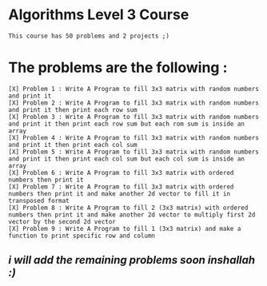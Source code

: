 # Algorithms Level 3 Course

    This course has 50 problems and 2 projects ;)

#   The problems are the following :
    [X] Problem 1 : Write A Program to fill 3x3 matrix with random numbers and print it
    [X] Problem 2 : Write A Program to fill 3x3 matrix with random numbers and print it then print each row sum
    [X] Problem 3 : Write A Program to fill 3x3 matrix with random numbers and print it then print each row sum but each rom sum is inside an array
    [X] Problem 4 : Write A Program to fill 3x3 matrix with random numbers and print it then print each col sum
    [X] Problem 5 : Write A Program to fill 3x3 matrix with random numbers and print it then print each col sum but each col sum is inside an array
    [X] Problem 6 : Write A Program to fill 3x3 matrix with ordered numbers then print it
    [X] Problem 7 : Write A Program to fill 3x3 matrix with ordered numbers then print it and make another 2d vector to fill it in transposed format
    [X] Problem 8 : Write A Program to fill 2 (3x3 matrix) with ordered numbers then print it and make another 2d vector to multiply first 2d vector by the second 2d vector
    [X] Problem 9 : Write A Program to fill 1 (3x3 matrix) and make a function to print specific row and column

## *i will add the remaining problems soon inshallah :)*
